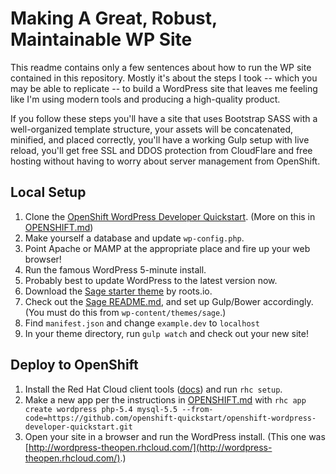 Making A Great, Robust, Maintainable WP Site
============================================

This readme contains only a few sentences about how to run the WP site contained in this repository. Mostly it's about the steps I took -- which you
may be able to replicate -- to build a WordPress site that leaves me feeling like I'm using modern tools and producing a high-quality product.

If you follow these steps you'll have a site that uses Bootstrap SASS with a well-organized template structure, your assets will be concatenated, minified, and placed correctly, you'll have a working Gulp setup with live reload, you'll get free SSL and DDOS protection from CloudFlare and free hosting without having to worry about server management from OpenShift.

Local Setup
-----------
1. Clone the [OpenShift WordPress Developer Quickstart](https://github.com/openshift-quickstart/openshift-wordpress-developer-quickstart).
  (More on this in [OPENSHIFT.md](OPENSHIFT.md))
1. Make yourself a database and update `wp-config.php`.
1. Point Apache or MAMP at the appropriate place and fire up your web browser!
1. Run the famous WordPress 5-minute install.
1. Probably best to update WordPress to the latest version now.
1. Download the [Sage starter theme](https://github.com/roots/sage/releases/latest) by roots.io.
1. Check out the [Sage README.md](wp-content/themes/sage/README.md), and set up Gulp/Bower accordingly. (You must do this from `wp-content/themes/sage`.)
1. Find `manifest.json` and change `example.dev` to `localhost`
1. In your theme directory, run `gulp watch` and check out your new site!

Deploy to OpenShift
-------------------
1. Install the Red Hat Cloud client tools ([docs](https://developers.openshift.com/managing-your-applications/client-tools.html)) and run `rhc setup`.
1. Make a new app per the instructions in [OPENSHIFT.md](OPENSHIFT.md) with `rhc app create wordpress php-5.4 mysql-5.5 --from-code=https://github.com/openshift-quickstart/openshift-wordpress-developer-quickstart.git`
1. Open your site in a browser and run the WordPress install. (This one was [http://wordpress-theopen.rhcloud.com/](http://wordpress-theopen.rhcloud.com/).)
